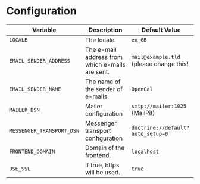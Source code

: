 # Configuration

| Variable                  | Description                                     | Default Value                           |
|---------------------------|-------------------------------------------------|-----------------------------------------|
| `LOCALE`                  | The locale.                                     | `en_GB`                                 |
| `EMAIL_SENDER_ADDRESS`    | The e-mail address from which e-mails are sent. | `mail@example.tld` (please change this! |
| `EMAIL_SENDER_NAME`       | The name of the sender of e-mails               | `OpenCal`                               |
| `MAILER_DSN`              | Mailer configuration                            | `smtp://mailer:1025` (MailPit)          |
| `MESSENGER_TRANSPORT_DSN` | Messenger transport configuration               | `doctrine://default?auto_setup=0`       |
| `FRONTEND_DOMAIN`         | Domain of the frontend.                         | `localhost`                             |
| `USE_SSL`                 | If true, https will be used.                    | `true`                                  |
